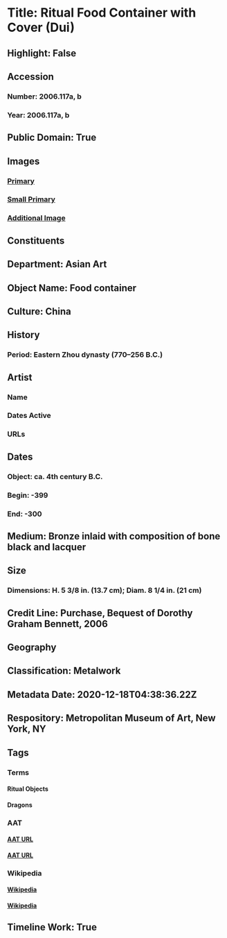 # Title: Ritual Food Container with Cover (Dui)
## Highlight: False
## Accession
### Number: 2006.117a, b
### Year: 2006.117a, b
## Public Domain: True
## Images
### [Primary](https://images.metmuseum.org/CRDImages/as/original/DP133060.jpg)
### [Small Primary](https://images.metmuseum.org/CRDImages/as/web-large/DP133060.jpg)
### [Additional Image](https://images.metmuseum.org/CRDImages/as/original/DP133061.jpg)
## Constituents
## Department: Asian Art
## Object Name: Food container
## Culture: China
## History
### Period: Eastern Zhou dynasty (770–256 B.C.)
## Artist
### Name
### Dates Active
### URLs
## Dates
### Object: ca. 4th century B.C.
### Begin: -399
### End: -300
## Medium: Bronze inlaid with composition of bone black and lacquer
## Size
### Dimensions: H. 5 3/8 in. (13.7 cm); Diam. 8 1/4 in. (21 cm)
## Credit Line: Purchase, Bequest of Dorothy Graham Bennett, 2006
## Geography
## Classification: Metalwork
## Metadata Date: 2020-12-18T04:38:36.22Z
## Respository: Metropolitan Museum of Art, New York, NY
## Tags
### Terms
#### Ritual Objects
#### Dragons
### AAT
#### [AAT URL](http://vocab.getty.edu/page/aat/300312158)
#### [AAT URL](http://vocab.getty.edu/page/aat/300375726)
### Wikipedia
#### [Wikipedia]()
#### [Wikipedia]()
## Timeline Work: True